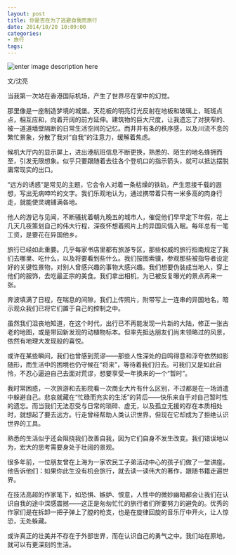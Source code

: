```yaml
---
layout: post
title: 你是否在为了逃避自我而旅行
date: 2014/10/20 10:09:00
categories: 
- 旅行
tags: 
---
```


![enter image description here][1] 

文/沈亮

当我第一次站在香港国际机场，产生了世界尽在掌中的幻觉。

那里像是一座制造梦境的城堡。天花板的明亮灯光反射在地板和玻璃上，斑斑点点，相互应和，向着开阔的前方延伸。建筑物的巨大尺度，让我遗忘了对狭窄的、被一道道墙壁隔断的日常生活空间的记忆。而井井有条的秩序感，以及川流不息的繁忙景象，分散了我对“自我”的注意力，缓解着焦虑。

候机大厅内的显示屏上，进出港航班信息不断更换，熟悉的、陌生的地名蜂拥而至，引发无限想象。似乎只要跟随着去往各个登机口的指示箭头，就可以抵达摆脱庸常现实的出口。

“远方的诱惑”是常见的主题，它会令人对着一条枯燥的铁轨，产生思接千载的遐想，写出无病呻吟的文字。我们乐观地认为，通过携带着只有一米多高的肉身行走，就能使灵魂铺满各地。

他人的游记与见闻，不断骚扰着朝九晚五的城市人，催促他们早早定下年假，花上几天几夜策划自己的伟大行程，深夜怀想着照片上的异国风情入眠。每年总有一笔工资，是要花在异国他乡。

旅行已经如此重要。几乎每家书店里都有旅游专区，那些权威的旅行指南规定了我们去哪里、吃什么，以及将要看到些什么。我们按图索骥，参观那些被指导者设定好的关键性景物，对别人曾感兴趣的事物大感兴趣。我们想要伪装成当地人，穿上他们的服饰，去吃最正宗的美食。我们拿出相机，为已被反复曝光的景点再来一张。

奔波填满了日程，在喘息的间隙，我们上传照片，附带写上一连串的异国地名，暗示观众我们已将它们置于自己的控制之中。

虽然我们沮丧地知道，在这个时代，出行已不再能发现一片新的大陆，修正一张古老的地图，或是带回新发现的动植物标本。但率先抵达朋友们尚未领略过的风景，依然有地理大发现般的喜悦。

或许在某些瞬间，我们也曾感到荒谬——那些人性深处的自鸣得意和浮夸依然如影随形，而生活中的困境也仍守候在“将来”，等待着我们归去。可我们又是如此自怜，不忍心逼迫自己去面对荒谬，想要享受一年换来的一个“暂时”。

我时常困惑，一次旅游和去影院看一次商业大片有什么区别，不过都是在一场消遣中躲避自己。悲哀就藏在“忙碌而充实的生活”的背后——快乐来自于对自己暂时性的遗忘。而当我们无法忍受与日常的琐碎、虚无，以及孤立无援的存在本质相处时，就想起了要去远方。行走曾经帮助人类认识世界，但现在它却成为了拒绝认识世界的工具。

熟悉的生活似乎还会阻挠我们改善自我，因为它们自身不发生改变。我们错误地以为，宏大的思考需要身处于壮阔的景观。

很多年前，一位朋友曾在上海为一家农民工子弟活动中心的孩子们做了一堂讲座。他告诉他们：如果你此生没有机会旅行，就去读一读伟大的著作，跟随书籍走遍世界。

在技法高超的作家笔下，如恐惧、嫉妒、恨意，人性中的微妙幽暗都会让我们在认识自我的途中深感震撼——这正是匆匆忙忙的旅行者们所要努力的避免的。优秀的作家们是在拆卸一把子弹上了膛的枪支，也是在旋律回旋的音乐厅中开火，让人惊恐，无处躲藏。

或许真正的壮美并不存在于外部世界，而在认识自己的勇气之中。我们站在原地，就可以有更深刻的生活。

[1]: http://mmbiz.qpic.cn/mmbiz/ZsUic8pXgxFicuIrtzlvribBnQLQpHXhQUgA5icd8khWIGPeLlclHC0ZrS8f1GJLNI4iaQXNJxWaYu2rcwfecKllHkw/0
